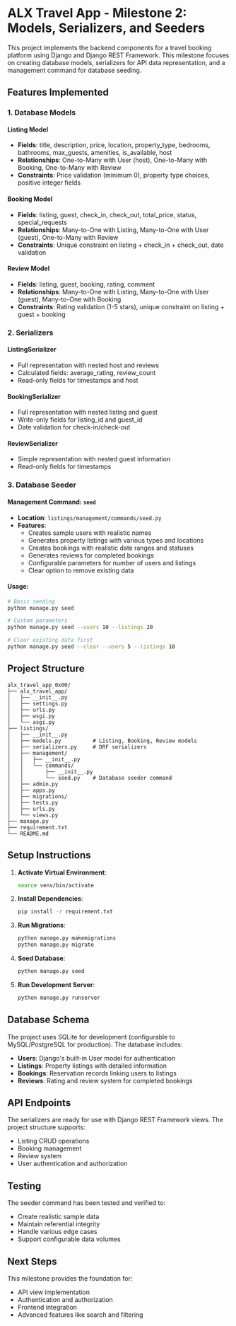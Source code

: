 # ALX Travel App - Milestone 2: Models, Serializers, and Seeders

This project implements the backend components for a travel booking platform using Django and Django REST Framework. This milestone focuses on creating database models, serializers for API data representation, and a management command for database seeding.

## Features Implemented

### 1. Database Models

#### Listing Model
- **Fields**: title, description, price, location, property_type, bedrooms, bathrooms, max_guests, amenities, is_available, host
- **Relationships**: One-to-Many with User (host), One-to-Many with Booking, One-to-Many with Review
- **Constraints**: Price validation (minimum 0), property type choices, positive integer fields

#### Booking Model
- **Fields**: listing, guest, check_in, check_out, total_price, status, special_requests
- **Relationships**: Many-to-One with Listing, Many-to-One with User (guest), One-to-Many with Review
- **Constraints**: Unique constraint on listing + check_in + check_out, date validation

#### Review Model
- **Fields**: listing, guest, booking, rating, comment
- **Relationships**: Many-to-One with Listing, Many-to-One with User (guest), Many-to-One with Booking
- **Constraints**: Rating validation (1-5 stars), unique constraint on listing + guest + booking

### 2. Serializers

#### ListingSerializer
- Full representation with nested host and reviews
- Calculated fields: average_rating, review_count
- Read-only fields for timestamps and host

#### BookingSerializer
- Full representation with nested listing and guest
- Write-only fields for listing_id and guest_id
- Date validation for check-in/check-out

#### ReviewSerializer
- Simple representation with nested guest information
- Read-only fields for timestamps

### 3. Database Seeder

#### Management Command: `seed`
- **Location**: `listings/management/commands/seed.py`
- **Features**:
  - Creates sample users with realistic names
  - Generates property listings with various types and locations
  - Creates bookings with realistic date ranges and statuses
  - Generates reviews for completed bookings
  - Configurable parameters for number of users and listings
  - Clear option to remove existing data

#### Usage:
```bash
# Basic seeding
python manage.py seed

# Custom parameters
python manage.py seed --users 10 --listings 20

# Clear existing data first
python manage.py seed --clear --users 5 --listings 10
```

## Project Structure

```
alx_travel_app_0x00/
├── alx_travel_app/
│   ├── __init__.py
│   ├── settings.py
│   ├── urls.py
│   ├── wsgi.py
│   └── asgi.py
├── listings/
│   ├── __init__.py
│   ├── models.py          # Listing, Booking, Review models
│   ├── serializers.py     # DRF serializers
│   ├── management/
│   │   ├── __init__.py
│   │   └── commands/
│   │       ├── __init__.py
│   │       └── seed.py    # Database seeder command
│   ├── admin.py
│   ├── apps.py
│   ├── migrations/
│   ├── tests.py
│   ├── urls.py
│   └── views.py
├── manage.py
├── requirement.txt
└── README.md
```

## Setup Instructions

1. **Activate Virtual Environment**:
   ```bash
   source venv/bin/activate
   ```

2. **Install Dependencies**:
   ```bash
   pip install -r requirement.txt
   ```

3. **Run Migrations**:
   ```bash
   python manage.py makemigrations
   python manage.py migrate
   ```

4. **Seed Database**:
   ```bash
   python manage.py seed
   ```

5. **Run Development Server**:
   ```bash
   python manage.py runserver
   ```

## Database Schema

The project uses SQLite for development (configurable to MySQL/PostgreSQL for production). The database includes:

- **Users**: Django's built-in User model for authentication
- **Listings**: Property listings with detailed information
- **Bookings**: Reservation records linking users to listings
- **Reviews**: Rating and review system for completed bookings

## API Endpoints

The serializers are ready for use with Django REST Framework views. The project structure supports:

- Listing CRUD operations
- Booking management
- Review system
- User authentication and authorization

## Testing

The seeder command has been tested and verified to:
- Create realistic sample data
- Maintain referential integrity
- Handle various edge cases
- Support configurable data volumes

## Next Steps

This milestone provides the foundation for:
- API view implementation
- Authentication and authorization
- Frontend integration
- Advanced features like search and filtering